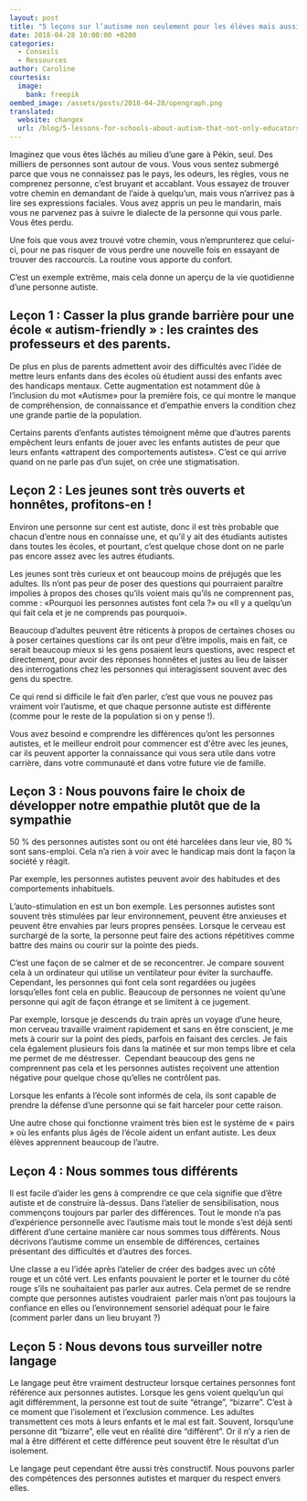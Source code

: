 ```yaml
---
layout: post
title: "5 leçons sur l’autisme non seulement pour les élèves mais aussi pour les enseignants"
date: 2018-04-28 10:00:00 +0200
categories:
  - Conseils
  - Ressources
author: Caroline
courtesis:
  image:
    bank: freepik
oembed_image: /assets/posts/2018-04-28/opengraph.png
translated:
  website: changex
  url: /blog/5-lessons-for-schools-about-autism-that-not-only-educators-should-learn/
---
```



Imaginez que vous êtes lâchés au milieu d’une gare à Pékin, seul. Des milliers de personnes sont autour de vous. Vous vous sentez submergé parce que vous ne connaissez pas le pays, les odeurs, les règles, vous ne comprenez personne, c’est bruyant et accablant. Vous essayez de trouver votre chemin en demandant de l’aide à quelqu’un, mais vous n’arrivez pas à lire ses expressions faciales. Vous avez appris un peu le mandarin, mais vous ne parvenez pas à suivre le dialecte de la personne qui vous parle. Vous êtes perdu.


Une fois que vous avez trouvé votre chemin, vous n’emprunterez que celui-ci, pour ne pas risquer de vous perdre une nouvelle fois en essayant de trouver des raccourcis. La routine vous apporte du confort. 


C’est un exemple extrême, mais cela donne un aperçu de la vie quotidienne d’une personne autiste.


## Leçon 1&nbsp;: Casser la plus grande barrière pour une école « autism-friendly »&nbsp;: les craintes des professeurs et des parents.


De plus en plus de parents admettent avoir des difficultés avec l’idée de mettre leurs enfants dans des écoles où étudient aussi des enfants avec des handicaps mentaux. Cette augmentation est notamment dûe à l’inclusion du mot «Autisme» pour la première fois, ce qui montre le manque de compréhension, de connaissance et d’empathie envers la condition chez une grande partie de la population.


Certains parents d’enfants autistes témoignent même que d’autres parents empêchent leurs enfants de jouer avec les enfants autistes de peur que leurs enfants «attrapent des comportements autistes». C’est ce qui arrive quand on ne parle pas d’un sujet, on crée une stigmatisation.


## Leçon 2&nbsp;: Les jeunes sont très ouverts et honnêtes, profitons-en !


Environ une personne sur cent est autiste, donc il est très probable que chacun d’entre nous en connaisse une, et qu’il y ait des étudiants autistes dans toutes les écoles, et pourtant, c’est quelque chose dont on ne parle pas encore assez avec les autres étudiants.


Les jeunes sont très curieux et ont beaucoup moins de préjugés que les adultes. Ils n’ont pas peur de poser des questions qui pourraient paraître impolies à propos des choses qu’ils voient mais qu’ils ne comprennent pas, comme&nbsp;: «Pourquoi les personnes autistes font cela ?» ou «Il y a quelqu’un qui fait cela et je ne comprends pas pourquoi».


Beaucoup d’adultes peuvent être réticents à propos de certaines choses ou à poser certaines questions car ils ont peur d’être impolis, mais en fait, ce serait beaucoup mieux si les gens posaient leurs questions, avec respect et directement, pour avoir des réponses honnêtes et justes au lieu de laisser des interrogations chez les personnes qui interagissent souvent avec des gens du spectre.


Ce qui rend si difficile le fait d’en parler, c’est que vous ne pouvez pas vraiment voir l’autisme, et que chaque personne autiste est différente (comme pour le reste de la population si on y pense !).


Vous avez besoind e comprendre les différences qu’ont les personnes autistes, et le meilleur endroit pour commencer est d'être avec les jeunes,
car ils peuvent apporter la connaissance qui vous sera utile dans votre carrière, dans votre communauté et dans votre future vie de famille.


## Leçon 3&nbsp;: Nous pouvons faire le choix de développer notre empathie plutôt que de la sympathie


50&nbsp;% des personnes autistes sont ou ont été harcelées dans leur vie, 80&nbsp;% sont sans-emploi. Cela n’a rien à voir avec le handicap mais dont la façon la société y réagit.

Par exemple, les personnes autistes peuvent avoir des habitudes et des comportements inhabituels.

L’auto-stimulation en est un bon exemple. Les personnes autistes sont souvent très stimulées par leur environnement, peuvent être anxieuses et peuvent être envahies par leurs propres pensées. Lorsque le cerveau est surchargé de la sorte, la personne peut faire des actions répétitives comme battre des mains ou courir sur la pointe des pieds.

C’est une façon de se calmer et de se reconcentrer. Je compare souvent cela à un ordinateur qui utilise un ventilateur pour éviter la surchauffe. Cependant, les personnes qui font cela sont regardées ou jugées lorsqu’elles font cela en public. Beaucoup de personnes ne voient qu’une personne qui agit de façon étrange et se limitent à ce jugement.

Par exemple, lorsque je descends du train après un voyage d’une heure, mon cerveau travaille vraiment rapidement et sans en être conscient, je me mets à courir sur la point des pieds, parfois en faisant des cercles. Je fais cela également plusieurs fois dans la matinée et sur mon temps libre et cela me permet de me déstresser.  Cependant beaucoup des gens ne comprennent pas cela et les personnes autistes reçoivent une attention négative pour quelque chose qu’elles ne contrôlent pas.

Lorsque les enfants à l’école sont informés de cela, ils sont capable de prendre la défense d’une personne qui se fait harceler pour cette raison.

Une autre chose qui fonctionne vraiment très bien est le système de « pairs » où les enfants plus âgés de l’école aident un enfant autiste. Les deux élèves apprennent beaucoup de l’autre. 


## Leçon 4&nbsp;: Nous sommes tous différents


Il est facile d’aider les gens à comprendre ce que cela signifie que d’être autiste et de construire là-dessus. Dans l’atelier de sensibilisation, nous commençons toujours par parler des différences. Tout le monde n’a pas d’expérience personnelle avec l’autisme mais tout le monde s’est déjà senti différent d’une certaine manière car nous sommes tous différents. Nous décrivons l’autisme comme un ensemble de différences, certaines présentant des difficultés et d’autres des forces. 

Une classe a eu l’idée après l’atelier de créer des badges avec un côté rouge et un côté vert. Les enfants pouvaient le porter et le tourner du côté rouge s’ils ne souhaitaient pas parler aux autres. Cela permet de se rendre compte que personnes autistes voudraient  parler mais n’ont pas toujours la confiance en elles ou l’environnement sensoriel adéquat pour le faire (comment parler dans un lieu bruyant ?)


## Leçon 5&nbsp;: Nous devons tous surveiller notre langage


Le langage peut être vraiment destructeur lorsque certaines personnes font référence aux personnes autistes. Lorsque les gens voient quelqu’un qui agit différemment, la personne est tout de suite “étrange”, “bizarre”. C’est à ce moment que l’isolement et l’exclusion commence. Les adultes transmettent ces mots à leurs enfants et le mal est fait. Souvent, lorsqu’une personne dit “bizarre”, elle veut en réalité dire “différent”. Or il n’y a rien de mal à être différent et cette différence peut souvent être le résultat d’un isolement. 

Le langage peut cependant être aussi très constructif. Nous pouvons parler des compétences des personnes autistes et marquer du respect envers elles.
